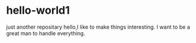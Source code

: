 # hello-world1
just another repositary
hello,I like to make things interesting.
I want to be a great man to handle everything.
